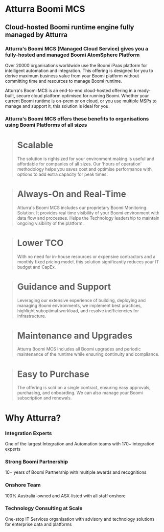 # Atturra Boomi MCS
## Cloud-hosted Boomi runtime engine fully managed by Atturra
### Atturra's Boomi MCS (Managed Cloud Service) gives you a fully-hosted and managed Boomi AtomSphere Platform

Over 20000 organisations worldwide use the Boomi iPaas platform for intelligent automation and integration. This offering is designed for you to derive maximum business value from your Boomi platform without committing time and resources to manage Boomi runtime.

Atturra's Boomi MCS is an end-to-end cloud-hosted offering in a ready-built, secure cloud platform optimised for running Boomi. Whether your current Boomi runtime is on-prem or on cloud, or you use multiple MSPs to manage and support it, this solution is ideal for you.

### Atturra's Boomi MCS offers these benefits to organisations using Boomi Platforms of all sizes

> # Scalable
> The solution is rightsized for your environment making is useful and affordable for companies of all sizes. Our 'hours of operation' methodology helps you saves cost and optimise performance with options to add extra capacity for peak times.

> # Always-On and Real-Time
> Atturra's Boomi MCS includes our proprietary Boomi Monitoring Solution. It provides real time visibility of your Boomi environment with data flow and processes. Helps the Technology leadership to maintain ongoing visibility of the platform.

> # Lower TCO
> With no need for in-house resources or expensive contractors and a monthly fixed pricing model, this solution significantly reduces your IT budget and CapEx.

> # Guidance and Support
> Leveraging our extensive experience of building, deploying and managing Boomi environments, we implement best practices, highlight suboptimal workload, and resolve inefficiencies for infrastructure.

> # Maintenance and Upgrades
> Atturra Boomi MCS includes all Boomi upgrades and periodic maintenance of the runtime while ensuring continuity and compliance.

> # Easy to Purchase
> The offering is sold on a single contract, ensuring easy approvals, purchasing, and onboarding. We can also manage your Boomi subscription and renewals.

# Why Atturra?
### Integration Experts
One of the largest Integration and Automation teams with 170+ integration experts

### Strong Boomi Partnership
10+ years of Boomi Partnership with multiple awards and recognitions

### Onshore Team
100% Australia-owned and ASX-listed with all staff onshore

### Technology Consulting at Scale
One-stop IT Services organisation with advisory and technology solutions for enterprise data and platforms
